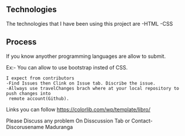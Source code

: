 ## Technologies
The technologies that I have been using this project are
-HTML 
-CSS
 
 ## Process
 If you know anyother programming languages are allow to submit.
    
 Ex:- You can allow to use bootstrap insted of CSS.
   
    I expect from contributors
    -Find Issues then Clink on Issue tab. Discribe the issue. 
    -Allways use travelChanges brach where at your local repository to push changes into
     remote account(Github).
    
   Links you can follow https://colorlib.com/wp/template/libro/

Please Discuss any problem On Disscussion Tab or
Contact-  Discorusename  Maduranga 



